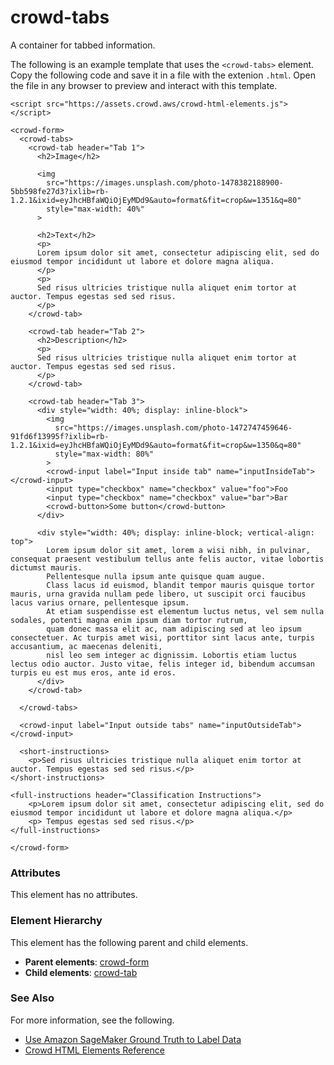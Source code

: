 # crowd\-tabs<a name="sms-ui-template-crowd-tabs"></a>

A container for tabbed information\.

The following is an example template that uses the `<crowd-tabs>` element\. Copy the following code and save it in a file with the extenion `.html`\. Open the file in any browser to preview and interact with this template\. 

```
<script src="https://assets.crowd.aws/crowd-html-elements.js"></script>

<crowd-form>
  <crowd-tabs>
    <crowd-tab header="Tab 1">
      <h2>Image</h2>

      <img
        src="https://images.unsplash.com/photo-1478382188900-5bb598fe27d3?ixlib=rb-1.2.1&ixid=eyJhcHBfaWQiOjEyMDd9&auto=format&fit=crop&w=1351&q=80"
        style="max-width: 40%"
      >

      <h2>Text</h2>
      <p>
      Lorem ipsum dolor sit amet, consectetur adipiscing elit, sed do eiusmod tempor incididunt ut labore et dolore magna aliqua.
      </p>
      <p>
      Sed risus ultricies tristique nulla aliquet enim tortor at auctor. Tempus egestas sed sed risus.
      </p>
    </crowd-tab>

    <crowd-tab header="Tab 2">
      <h2>Description</h2>
      <p>
      Sed risus ultricies tristique nulla aliquet enim tortor at auctor. Tempus egestas sed sed risus.
      </p>
    </crowd-tab>

    <crowd-tab header="Tab 3">
      <div style="width: 40%; display: inline-block">
        <img
          src="https://images.unsplash.com/photo-1472747459646-91fd6f13995f?ixlib=rb-1.2.1&ixid=eyJhcHBfaWQiOjEyMDd9&auto=format&fit=crop&w=1350&q=80"
          style="max-width: 80%"
        >
        <crowd-input label="Input inside tab" name="inputInsideTab"></crowd-input>
        <input type="checkbox" name="checkbox" value="foo">Foo
        <input type="checkbox" name="checkbox" value="bar">Bar
        <crowd-button>Some button</crowd-button>
      </div>

      <div style="width: 40%; display: inline-block; vertical-align: top">
        Lorem ipsum dolor sit amet, lorem a wisi nibh, in pulvinar, consequat praesent vestibulum tellus ante felis auctor, vitae lobortis dictumst mauris. 
        Pellentesque nulla ipsum ante quisque quam augue. 
        Class lacus id euismod, blandit tempor mauris quisque tortor mauris, urna gravida nullam pede libero, ut suscipit orci faucibus lacus varius ornare, pellentesque ipsum. 
        At etiam suspendisse est elementum luctus netus, vel sem nulla sodales, potenti magna enim ipsum diam tortor rutrum, 
        quam donec massa elit ac, nam adipiscing sed at leo ipsum consectetuer. Ac turpis amet wisi, porttitor sint lacus ante, turpis accusantium, ac maecenas deleniti, 
        nisl leo sem integer ac dignissim. Lobortis etiam luctus lectus odio auctor. Justo vitae, felis integer id, bibendum accumsan turpis eu est mus eros, ante id eros. 
      </div>
    </crowd-tab>

  </crowd-tabs>

  <crowd-input label="Input outside tabs" name="inputOutsideTab"></crowd-input>

  <short-instructions>
    <p>Sed risus ultricies tristique nulla aliquet enim tortor at auctor. Tempus egestas sed sed risus.</p>
</short-instructions>

<full-instructions header="Classification Instructions">
    <p>Lorem ipsum dolor sit amet, consectetur adipiscing elit, sed do eiusmod tempor incididunt ut labore et dolore magna aliqua.</p>
    <p> Tempus egestas sed sed risus.</p>
</full-instructions>

</crowd-form>
```

### Attributes<a name="tabs-attributes"></a>

This element has no attributes\.

### Element Hierarchy<a name="tabs-element-hierarchy"></a>

This element has the following parent and child elements\.
+ **Parent elements**: [crowd\-form](sms-ui-template-crowd-form.md) 
+ **Child elements**: [crowd\-tab](sms-ui-template-crowd-tab.md)

### See Also<a name="tabs-see-also"></a>

For more information, see the following\.
+ [Use Amazon SageMaker Ground Truth to Label Data](sms.md)
+ [Crowd HTML Elements Reference](sms-ui-template-reference.md)